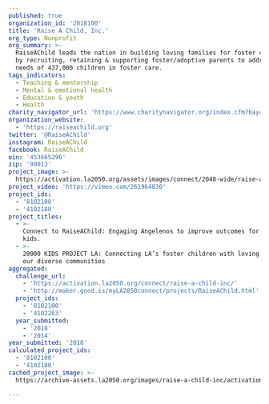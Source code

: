 ```yaml
---
published: true
organization_id: '2018100'
title: 'Raise A Child, Inc.'
org_type: Nonprofit
org_summary: >-
  RaiseAChild leads the nation in building loving families for foster children
  by recruiting, retaining & supporting foster/adoptive parents to address the
  needs of 437,000 children in foster care.
tags_indicators:
  - Teaching & mentorship
  - Mental & emotional health
  - Education & youth
  - Health
charity_navigator_url: 'https://www.charitynavigator.org/index.cfm?bay=search.profile&ein=453665296'
organization_website:
  - 'https://raiseachild.org'
twitter: '@RaiseAChild'
instagram: RaiseAChild
facebook: RaiseAChild
ein: '453665296'
zip: '90013'
project_image: >-
  https://activation.la2050.org/assets/images/connect/2048-wide/raise-a-child-inc.jpg
project_video: 'https://vimeo.com/261964830'
project_ids:
  - '8102100'
  - '4102180'
project_titles:
  - >-
    Connect to RaiseAChild: Engaging Angelenos to improve outcomes for foster
    kids.
  - >-
    20000 KIDS PROJECT LA: Connecting LA’s foster children with loving homes in
    our diverse communities
aggregated:
  challenge_url:
    - 'https://activation.la2050.org/connect/raise-a-child-inc/'
    - 'http://maker.good.is/myLA2050connect/projects/RaiseAChild.html'
  project_ids:
    - '8102100'
    - '4102263'
  year_submitted:
    - '2018'
    - '2014'
year_submitted: '2018'
calculated_project_ids:
  - '8102100'
  - '4102180'
cached_project_image: >-
  https://archive-assets.la2050.org/images/raise-a-child-inc/activation.la2050.org/assets/images/connect/2048-wide/raise-a-child-inc.jpg

---
```

